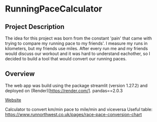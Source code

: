 # RunningPaceCalculator
## Project Description
The idea for this project was born from the constant 'pain' that came with trying to compare my running pace to my friends'. I measure my runs in kilometers, but my friends use miles. After every run me and my friends would discuss our workout and it was hard to understand eachother, so I decided to build a tool that would convert our running paces. 

## Overview
The web app was build using the package streamlit (version 1.27.2) and deployed on (Render)[https://render.com/]. 
pandas==2.0.3


[Website](https://runningpacecalculator.onrender.com/)


Calculator to convert km/min pace to mile/min and viceversa 
Useful table:
https://www.runnorthwest.co.uk/pages/race-pace-conversion-chart
